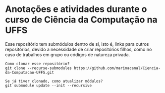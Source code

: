 # Anotações e atividades durante o curso de Ciência da Computação na UFFS

Esse repositório tem submódulos dentro de si, isto é, links para outros repositórios, devido a necessidade de criar repositórios filhos, como no caso de trabalhos em grupo ou códigos de natureza privada.

```
Como clonar esse repositório?
git clone --recurse-submodules https://github.com/marinacanal/Ciencia-da-Computacao-UFFS.git
```

```
Se já tiver clonado, como atualizar módulos?
git submodule update --init --recursive
```
